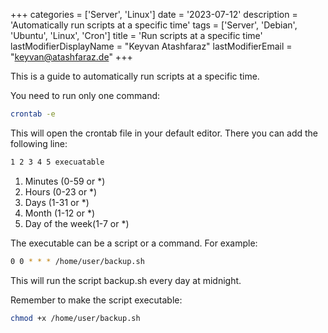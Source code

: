 +++
categories = ['Server', 'Linux']
date = '2023-07-12'
description = 'Automatically run scripts at a specific time'
tags = ['Server', 'Debian', 'Ubuntu', 'Linux', 'Cron']
title = 'Run scripts at a specific time'
lastModifierDisplayName = "Keyvan Atashfaraz"
lastModifierEmail = "keyvan@atashfaraz.de"
+++

This is a guide to automatically run scripts at a specific time.

You need to run only one command:

```bash
crontab -e
```

This will open the crontab file in your default editor. There you can add the following line:

```bash
1 2 3 4 5 execuatable
```
1. Minutes (0-59 or *)
2. Hours (0-23 or *)
3. Days (1-31 or *)
4. Month (1-12 or *)
5. Day of the week(1-7 or *)

The executable can be a script or a command. For example:

```bash
0 0 * * * /home/user/backup.sh
```

This will run the script backup.sh every day at midnight.

Remember to make the script executable:

```bash
chmod +x /home/user/backup.sh
```
